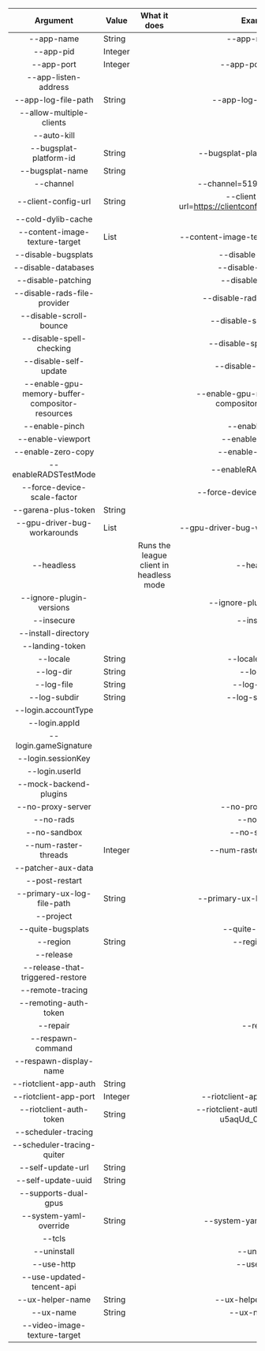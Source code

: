 |                     Argument                    | Value   |               What it does              |                     Example                     | Additional information |
|:-----------------------------------------------:|---------|:---------------------------------------:|:-----------------------------------------------:|------------------------|
| --app-name                                      |  String |                                         | --app-name=""                                   |                        |
| --app-pid                                       | Integer |                                         |                                                 |                        |
| --app-port                                      | Integer |                                         | --app-port=12345                                |                        |
| --app-listen-address                            |         |                                         |                                                 |                        |
| --app-log-file-path                             |  String |                                         | --app-log-file-path=""                          |                        |
| --allow-multiple-clients                        |         |                                         |                                                 |                        |
| --auto-kill                                     |         |                                         |                                                 |                        |
| --bugsplat-platform-id                          |  String |                                         | --bugsplat-platform-id=EUW1                     |                        |
| --bugsplat-name                                 |  String |                                         |                                                 |                        |
| --channel                                       |         |                                         | --channel=51962.1.76785605                      |                        |
| --client-config-url                             |  String |                                         | --client-config-url=https://clientconfig.rpg.riotgames.com |             |
| --cold-dylib-cache                              |         |                                         |                                                 |                        |
| --content-image-texture-target                  |   List  |                                         | --content-image-texture-target=1,2,3,4          |                        |
| --disable-bugsplats                             |         |                                         | --disable-bugsplats                             |                        |
| --disable-databases                             |         |                                         | --disable-databases                             |                        |
| --disable-patching                              |         |                                         | --disable-patching                              |                        |
| --disable-rads-file-provider                    |         |                                         | --disable-rads-file-provider                    |                        |
| --disable-scroll-bounce                         |         |                                         | --disable-scroll-bounce                         |                        |
| --disable-spell-checking                        |         |                                         | --disable-spell-checking                        |                        |
| --disable-self-update                           |         |                                         | --disable-self-update                           |                        |
| --enable-gpu-memory-buffer-compositor-resources |         |                                         | --enable-gpu-memory-buffer-compositor-resources |                        |
| --enable-pinch                                  |         |                                         | --enable-pinch                                  |                        |
| --enable-viewport                               |         |                                         | --enable-viewport                               |                        |
| --enable-zero-copy                              |         |                                         | --enable-zero-copy                              |                        |
| --enableRADSTestMode                            |         |                                         | --enableRADSTestMode                            |                        |
| --force-device-scale-factor                     |         |                                         | --force-device-scale-factor=1                   |                        |
| --garena-plus-token                             |  String |                                         |                                                 |                        |
| --gpu-driver-bug-workarounds                    |   List  |                                         | --gpu-driver-bug-workarounds=1,2,4,5            |                        |
| --headless                                      |         | Runs the league client in headless mode | --headless                                      |                        |
| --ignore-plugin-versions                        |         |                                         | --ignore-plugin-versions                        |                        |
| --insecure                                      |         |                                         | --insecure                                      |                        |
| --install-directory                             |         |                                         |                                                 |                        |
| --landing-token                                 |         |                                         |                                                 |                        |
| --locale                                        |  String |                                         | --locale=en_US                                  |                        |
| --log-dir                                       |  String |                                         | --log-dir                                       |                        |
| --log-file                                      |  String |                                         | --log-file=""                                   |                        |
| --log-subdir                                    |  String |                                         | --log-subdir=""                                 |                        |
| --login.accountType                             |         |                                         |                                                 |                        |
| --login.appId                                   |         |                                         |                                                 |                        |
| --login.gameSignature                           |         |                                         |                                                 |                        |
| --login.sessionKey                              |         |                                         |                                                 |                        |
| --login.userId                                  |         |                                         |                                                 |                        |
| --mock-backend-plugins                          |         |                                         |                                                 |                        |
| --no-proxy-server                               |         |                                         | --no-proxy-server                               |                        |
| --no-rads                                       |         |                                         | --no-rads                                       |                        |
| --no-sandbox                                    |         |                                         | --no-sandbox                                    |                        |
| --num-raster-threads                            | Integer |                                         | --num-raster-threads=1                          |                        |
| --patcher-aux-data                              |         |                                         |                                                 |                        |
| --post-restart                                  |         |                                         |                                                 |                        |
| --primary-ux-log-file-path                      |  String |                                         | --primary-ux-log-file-path=""                   |                        |
| --project                                       |         |                                         |                                                 |                        |
| --quite-bugsplats                               |         |                                         | --quite-bugsplats                               |                        |
| --region                                        |  String |                                         | --region=NA                                     |                        |
| --release                                       |         |                                         |                                                 |                        |
| --release-that-triggered-restore                |         |                                         |                                                 |                        |
| --remote-tracing                                |         |                                         |                                                 |                        |
| --remoting-auth-token                           |         |                                         |                                                 |                        |
| --repair                                        |         |                                         | --repair                                        |                        |
| --respawn-command                               |         |                                         |                                                 |                        |
| --respawn-display-name                          |         |                                         |                                                 |                        |
| --riotclient-app-auth                           |  String |                                         |                                                 |                        |
| --riotclient-app-port                           | Integer |                                         | --riotclient-app-port=12345                     |                        |
| --riotclient-auth-token                         |  String |                                         | --riotclient-auth-token=ivA3Yi-u5aqUd_0q1ATCZM  |                        |
| --scheduler-tracing                             |         |                                         |                                                 |                        |
| --scheduler-tracing-quiter                      |         |                                         |                                                 |                        |
| --self-update-url                               |  String |                                         |                                                 |                        |
| --self-update-uuid                              |  String |                                         |                                                 |                        |
| --supports-dual-gpus                            |         |                                         |                                                 |                        |
| --system-yaml-override                          |  String |                                         | --system-yaml-override=""                       |                        |
| --tcls                                          |         |                                         |                                                 |                        |
| --uninstall                                     |         |                                         | --uninstall                                     |                        |
| --use-http                                      |         |                                         | --use-http                                      |                        |
| --use-updated-tencent-api                       |         |                                         |                                                 |                        |
| --ux-helper-name                                |  String |                                         | --ux-helper-name=""                             |                        |
| --ux-name                                       |  String |                                         | --ux-name=""                                    |                        |
| --video-image-texture-target                    |         |                                         |                                                 |                        |
